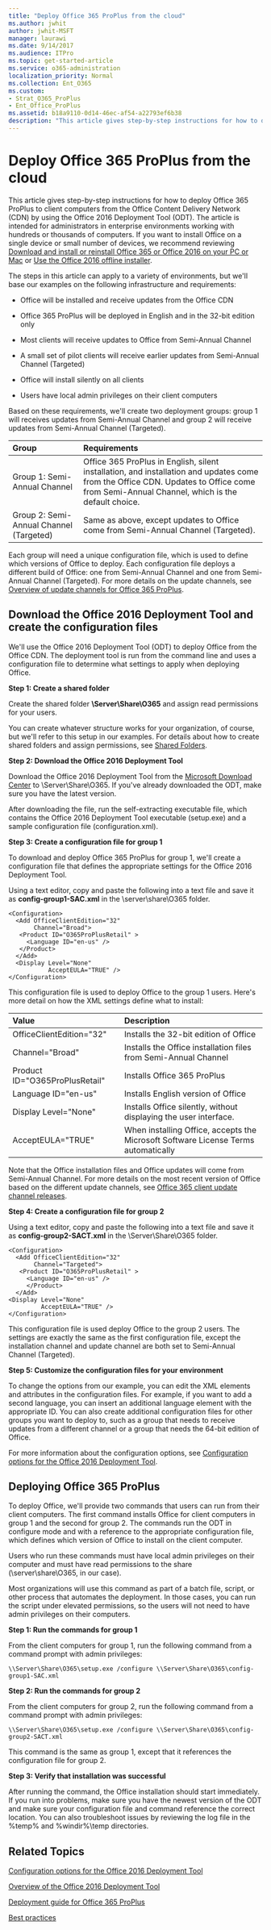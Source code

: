 ```yaml
---
title: "Deploy Office 365 ProPlus from the cloud"
ms.author: jwhit
author: jwhit-MSFT
manager: laurawi
ms.date: 9/14/2017
ms.audience: ITPro
ms.topic: get-started-article
ms.service: o365-administration
localization_priority: Normal
ms.collection: Ent_O365
ms.custom:
- Strat_O365_ProPlus
- Ent_Office_ProPlus
ms.assetid: b18a9110-0d14-46ec-af54-a22793ef6b38
description: "This article gives step-by-step instructions for how to deploy Office 365 ProPlus to client computers from the Office Content Delivery Network (CDN) by using the Office 2016 Deployment Tool (ODT). The article is intended for administrators in enterprise environments working with hundreds or thousands of computers. If you want to install Office on a single device or small number of devices, we recommend reviewing Download and install or reinstall Office 365 or Office 2016 on your PC or Mac or Use the Office 2016 offline installer."
---
```


# Deploy Office 365 ProPlus from the cloud

This article gives step-by-step instructions for how to deploy Office 365 ProPlus to client computers from the Office Content Delivery Network (CDN) by using the Office 2016 Deployment Tool (ODT). The article is intended for administrators in enterprise environments working with hundreds or thousands of computers. If you want to install Office on a single device or small number of devices, we recommend reviewing [Download and install or reinstall Office 365 or Office 2016 on your PC or Mac](https://support.office.com/en-us/article/Download-and-install-or-reinstall-Office-365-or-Office-2016-on-a-PC-or-Mac-4414EAAF-0478-48BE-9C42-23ADC4716658) or [Use the Office 2016 offline installer](https://support.office.com/en-us/article/Use-the-Office-2016-offline-installer-f0a85fe7-118f-41cb-a791-d59cef96ad1c). 
  
The steps in this article can apply to a variety of environments, but we'll base our examples on the following infrastructure and requirements:
  
- Office will be installed and receive updates from the Office CDN
    
- Office 365 ProPlus will be deployed in English and in the 32-bit edition only
    
- Most clients will receive updates to Office from Semi-Annual Channel
    
- A small set of pilot clients will receive earlier updates from Semi-Annual Channel (Targeted)
    
- Office will install silently on all clients
    
- Users have local admin privileges on their client computers
    
Based on these requirements, we'll create two deployment groups: group 1 will receives updates from Semi-Annual Channel and group 2 will receive updates from Semi-Annual Channel (Targeted).
  
|**Group**|**Requirements**|
|:-----|:-----|
|Group 1: Semi-Annual Channel  <br/> |Office 365 ProPlus in English, silent installation, and installation and updates come from the Office CDN. Updates to Office come from Semi-Annual Channel, which is the default choice.  <br/> |
|Group 2: Semi-Annual Channel (Targeted)  <br/> |Same as above, except updates to Office come from Semi-Annual Channel (Targeted).  <br/> |
   
Each group will need a unique configuration file, which is used to define which versions of Office to deploy. Each configuration file deploys a different build of Office: one from Semi-Annual Channel and one from Semi-Annual Channel (Targeted). For more details on the update channels, see [Overview of update channels for Office 365 ProPlus](overview-of-update-channels-for-office-365-proplus.md).
  
## Download the Office 2016 Deployment Tool and create the configuration files

We'll use the Office 2016 Deployment Tool (ODT) to deploy Office from the Office CDN. The deployment tool is run from the command line and uses a configuration file to determine what settings to apply when deploying Office.
  
 **Step 1: Create a shared folder**
  
Create the shared folder **\\Server\Share\O365** and assign read permissions for your users.
  
You can create whatever structure works for your organization, of course, but we'll refer to this setup in our examples. For details about how to create shared folders and assign permissions, see [Shared Folders](https://technet.microsoft.com/library/cc770406.aspx).
  
 **Step 2: Download the Office 2016 Deployment Tool**
  
Download the Office 2016 Deployment Tool from the [Microsoft Download Center](https://www.microsoft.com/en-us/download/details.aspx?id=49117) to \\Server\Share\O365. If you've already downloaded the ODT, make sure you have the latest version.
  
After downloading the file, run the self-extracting executable file, which contains the Office 2016 Deployment Tool executable (setup.exe) and a sample configuration file (configuration.xml).
  
 **Step 3: Create a configuration file for group 1**
  
To download and deploy Office 365 ProPlus for group 1, we'll create a configuration file that defines the appropriate settings for the Office 2016 Deployment Tool.
  
Using a text editor, copy and paste the following into a text file and save it as **config-group1-SAC.xml** in the \\server\share\O365 folder.
  
```
<Configuration> 
  <Add OfficeClientEdition="32" 
       Channel="Broad"> 
   <Product ID="O365ProPlusRetail" > 
     <Language ID="en-us" />      
   </Product> 
  </Add> 
  <Display Level="None" 
           AcceptEULA="TRUE" />
</Configuration>

```

This configuration file is used to deploy Office to the group 1 users. Here's more detail on how the XML settings define what to install:
  
|**Value**|**Description**|
|:-----|:-----|
|OfficeClientEdition="32"  <br/> |Installs the 32-bit edition of Office  <br/> |
|Channel="Broad"  <br/> |Installs the Office installation files from Semi-Annual Channel  <br/> |
|Product ID="O365ProPlusRetail"  <br/> |Installs Office 365 ProPlus  <br/> |
|Language ID="en-us"  <br/> |Installs English version of Office  <br/> |
|Display Level="None"  <br/> |Installs Office silently, without displaying the user interface.  <br/> |
|AcceptEULA="TRUE"  <br/> |When installing Office, accepts the Microsoft Software License Terms automatically  <br/> |
   
Note that the Office installation files and Office updates will come from Semi-Annual Channel. For more details on the most recent version of Office based on the different update channels, see [Office 365 client update channel releases](https://technet.microsoft.com/en-us/office/mt465751.aspx).
  
 **Step 4: Create a configuration file for group 2**
  
Using a text editor, copy and paste the following into a text file and save it as **config-group2-SACT.xml** in the \\Server\Share\O365 folder.
  
```
<Configuration> 
  <Add OfficeClientEdition="32" 
       Channel="Targeted"> 
   <Product ID="O365ProPlusRetail" > 
     <Language ID="en-us" />      
     </Product> 
  </Add> 
<Display Level="None" 
         AcceptEULA="TRUE" />
</Configuration>

```

This configuration file is used deploy Office to the group 2 users. The settings are exactly the same as the first configuration file, except the installation channel and update channel are both set to Semi-Annual Channel (Targeted).
  
 **Step 5: Customize the configuration files for your environment**
  
To change the options from our example, you can edit the XML elements and attributes in the configuration files. For example, if you want to add a second language, you can insert an additional language element with the appropriate ID. You can also create additional configuration files for other groups you want to deploy to, such as a group that needs to receive updates from a different channel or a group that needs the 64-bit edition of Office.
  
For more information about the configuration options, see [Configuration options for the Office 2016 Deployment Tool](configuration-options-for-the-office-2016-deployment-tool.md).
  
## Deploying Office 365 ProPlus

To deploy Office, we'll provide two commands that users can run from their client computers. The first command installs Office for client computers in group 1 and the second for group 2. The commands run the ODT in configure mode and with a reference to the appropriate configuration file, which defines which version of Office to install on the client computer.
  
Users who run these commands must have local admin privileges on their computer and must have read permissions to the share (\\server\share\O365, in our case).
  
Most organizations will use this command as part of a batch file, script, or other process that automates the deployment. In those cases, you can run the script under elevated permissions, so the users will not need to have admin privileges on their computers.
  
 **Step 1: Run the commands for group 1**
  
From the client computers for group 1, run the following command from a command prompt with admin privileges:
  
 `\\Server\Share\O365\setup.exe /configure \\Server\Share\O365\config-group1-SAC.xml`
  
 **Step 2: Run the commands for group 2**
  
From the client computers for group 2, run the following command from a command prompt with admin privileges:
  
 `\\Server\Share\O365\setup.exe /configure \\Server\Share\O365\config-group2-SACT.xml`
  
This command is the same as group 1, except that it references the configuration file for group 2.
  
 **Step 3: Verify that installation was successful**
  
After running the command, the Office installation should start immediately. If you run into problems, make sure you have the newest version of the ODT and make sure your configuration file and command reference the correct location. You can also troubleshoot issues by reviewing the log file in the %temp% and %windir%\\temp directories.
  
## Related Topics

[Configuration options for the Office 2016 Deployment Tool](configuration-options-for-the-office-2016-deployment-tool.md)
  
[Overview of the Office 2016 Deployment Tool](overview-of-the-office-2016-deployment-tool.md)
  
[Deployment guide for Office 365 ProPlus](deployment-guide-for-office-365-proplus.md)
  
[Best practices](best-practices/best-practices.md)
  


